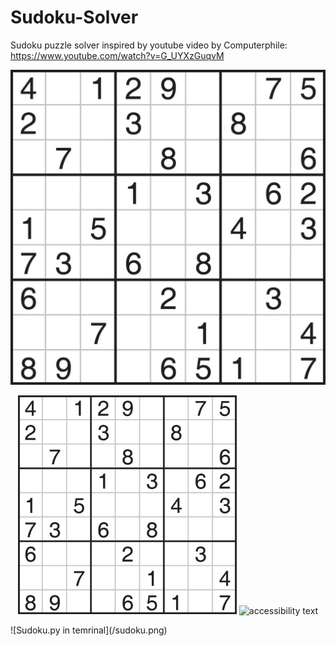 # Sudoku-Solver

Sudoku puzzle solver inspired by youtube video by Computerphile:
https://www.youtube.com/watch?v=G_UYXzGuqvM

![Board used in the program](/Board.jpg)
<p align="center">
  <img src="/Board.jpg" width="350" title="hover text">
  <img src="your_relative_path_here_number_2_large_name" width="350" alt="accessibility text">
</p>
![Sudoku.py in temrinal](/sudoku.png)
